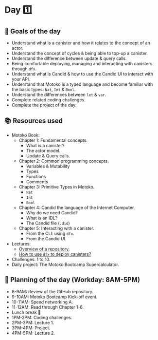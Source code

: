 # Day 1️⃣
## 🎯 Goals of the day 
- Understand what is a canister and how it relates to the concept of an actor.
- Understand the concept of cycles & being able to top-up a canister.
- Understand the difference between update & query calls.
- Being comfortable deploying, managing and interacting with canisters through `dfx`.
- Understand what is Candid & how to use the Candid UI to interact with your API.
- Understand that Motoko is a typed language and become familiar with the basic types: `Nat`, `Int` & `Bool`.
- Understand the differences between `let` & `var`.
- Complete related coding challenges.
- Complete the project of the day.
## 📚 Resources used
- Motoko Book: 
    - Chapter 1: Fundamental concepts.
        - What is a canister?
        - The actor model.
        - Update & Query calls.
    - Chapter 2: Common programming concepts. 
        - Variables & Mutability 
        - Types 
        - Functions
        - Comments
    - Chapter 3: Primitive Types in Motoko.
        - `Nat`
        - `Int`
        - `Bool`
    - Chapter 4: Candid the language of the Internet Computer.
        - Why do we need Candid? 
        - What is an IDL?
        - The Candid file (`.did`)
    - Chapter 5: Interacting with a canister.
        - From the CLI: using `dfx`.
        - From the Candid UI.
- Lectures:
    - [Overview of a repository](https://www.youtube.com/watch?v=wHLprUTVPPA).
    - [How to use `dfx` to deploy canisters?](https://www.youtube.com/watch?v=wtKpMjzOLvQ)
- Challenges: 1 to 10. 
- Daily project: The Motoko Bootcamp Supercalculator.
## 📔 Planning of the day (Workday: 8AM-5PM)
- 8-9AM: Review of the GitHub repository.
- 9-10AM: Motoko Bootcamp Kick-off event.
- 10-11AM: Speed networking A.
- 11-12AM: Read through Chapter 1-6.
- Lunch break 🥪
- 1PM-2PM: Coding challenges.
- 2PM-3PM: Lecture 1.
- 3PM-4PM: Project.
- 4PM-5PM: Lecture 2.